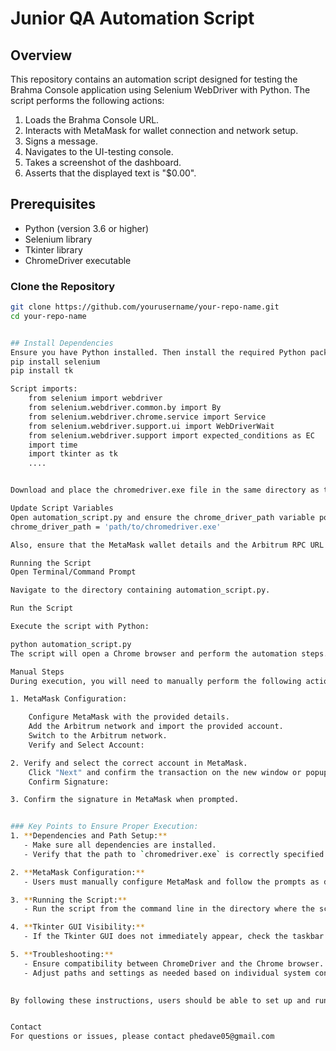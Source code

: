 # Junior QA Automation Script

## Overview

This repository contains an automation script designed for testing the Brahma Console application using Selenium WebDriver with Python. The script performs the following actions:

1. Loads the Brahma Console URL.
2. Interacts with MetaMask for wallet connection and network setup.
3. Signs a message.
4. Navigates to the UI-testing console.
5. Takes a screenshot of the dashboard.
6. Asserts that the displayed text is "$0.00".

## Prerequisites

- Python (version 3.6 or higher)
- Selenium library
- Tkinter library
- ChromeDriver executable


### Clone the Repository

```bash
git clone https://github.com/yourusername/your-repo-name.git
cd your-repo-name


## Install Dependencies
Ensure you have Python installed. Then install the required Python packages using pip:
pip install selenium
pip install tk

Script imports:
    from selenium import webdriver
    from selenium.webdriver.common.by import By
    from selenium.webdriver.chrome.service import Service
    from selenium.webdriver.support.ui import WebDriverWait
    from selenium.webdriver.support import expected_conditions as EC
    import time
    import tkinter as tk
    ....


Download and place the chromedriver.exe file in the same directory as this script or specify its path in the chrome_driver_path variable.

Update Script Variables
Open automation_script.py and ensure the chrome_driver_path variable points to your chromedriver.exe file:
chrome_driver_path = 'path/to/chromedriver.exe'

Also, ensure that the MetaMask wallet details and the Arbitrum RPC URL are correct and up-to-date.

Running the Script
Open Terminal/Command Prompt

Navigate to the directory containing automation_script.py.

Run the Script

Execute the script with Python:

python automation_script.py
The script will open a Chrome browser and perform the automation steps. Follow the instructions in the Tkinter pop-up windows to complete the MetaMask configuration.

Manual Steps
During execution, you will need to manually perform the following actions:

1. MetaMask Configuration:

    Configure MetaMask with the provided details.
    Add the Arbitrum network and import the provided account.
    Switch to the Arbitrum network.
    Verify and Select Account:

2. Verify and select the correct account in MetaMask.
    Click "Next" and confirm the transaction on the new window or popup.
    Confirm Signature:

3. Confirm the signature in MetaMask when prompted.


### Key Points to Ensure Proper Execution:
1. **Dependencies and Path Setup:**
   - Make sure all dependencies are installed.
   - Verify that the path to `chromedriver.exe` is correctly specified in the script.

2. **MetaMask Configuration:**
   - Users must manually configure MetaMask and follow the prompts as described.

3. **Running the Script:**
   - Run the script from the command line in the directory where the script is located.

4. **Tkinter GUI Visibility:**
   - If the Tkinter GUI does not immediately appear, check the taskbar for its icon. Click on it to bring it to the foreground and follow the instructions.

5. **Troubleshooting:**
   - Ensure compatibility between ChromeDriver and the Chrome browser.
   - Adjust paths and settings as needed based on individual system configurations.
 

By following these instructions, users should be able to set up and run the automation script successfully.


Contact
For questions or issues, please contact phedave05@gmail.com







